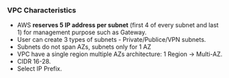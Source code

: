 ### VPC Characteristics

* AWS __reserves 5 IP address per subnet__ (first 4 of every subnet and last 1) for management purpose such as Gateway.
* User can create 3 types of subnets - Private/Publice/VPN subnets. 
* Subnets do not span AZs, subnets only for 1 AZ
* VPC have a single region multiple AZs architecture: 1 Region -> Multi-AZ. 
* CIDR 16-28. 
* Select IP Prefix.